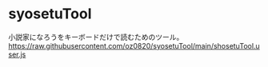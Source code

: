 # syosetuTool

小説家になろうをキーボードだけで読むためのツール。  
https://raw.githubusercontent.com/oz0820/syosetuTool/main/shosetuTool.user.js

